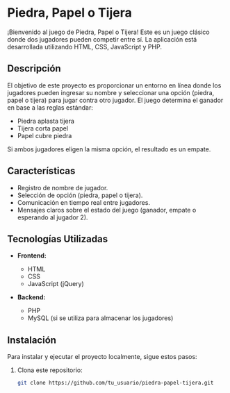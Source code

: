 # Piedra, Papel o Tijera

¡Bienvenido al juego de Piedra, Papel o Tijera! Este es un juego clásico donde dos jugadores pueden competir entre sí. La aplicación está desarrollada utilizando HTML, CSS, JavaScript y PHP.

## Descripción

El objetivo de este proyecto es proporcionar un entorno en línea donde los jugadores pueden ingresar su nombre y seleccionar una opción (piedra, papel o tijera) para jugar contra otro jugador. El juego determina el ganador en base a las reglas estándar:

- Piedra aplasta tijera
- Tijera corta papel
- Papel cubre piedra

Si ambos jugadores eligen la misma opción, el resultado es un empate.

## Características

- Registro de nombre de jugador.
- Selección de opción (piedra, papel o tijera).
- Comunicación en tiempo real entre jugadores.
- Mensajes claros sobre el estado del juego (ganador, empate o esperando al jugador 2).

## Tecnologías Utilizadas

- **Frontend:**
  - HTML
  - CSS
  - JavaScript (jQuery)

- **Backend:**
  - PHP
  - MySQL (si se utiliza para almacenar los jugadores)

## Instalación

Para instalar y ejecutar el proyecto localmente, sigue estos pasos:

1. Clona este repositorio:

   ```bash
   git clone https://github.com/tu_usuario/piedra-papel-tijera.git
